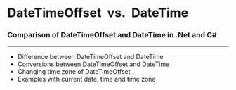 # DateTimeOffset &nbsp;vs.&nbsp; DateTime

### Comparison of DateTimeOffset and DateTime  in .Net and C#
___

* Difference between DateTimeOffset and DateTime
* Conversions between DateTimeOffset and DateTime
* Changing time zone of DateTimeOffset
* Examples with current date, time and time zone
